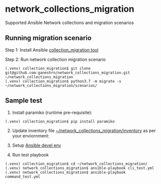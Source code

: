 # network_collections_migration
Supported Ansible Network collections and migration scenarios

Running migration scenario
--------------------------

Step 1:
Install Ansible [collection_migration tool](https://github.com/ansible-community/collection_migration)

Step 2:
Run network collection migration scenario
```console
(.venv) collection_migration$ git clone git@github.com:ganeshrn/network_collections_migration.git ~/network_collections_migration
(.venv) collection_migration$ python3.7 -m migrate -s ~/network_collections_migration/scenarios/
```


Sample test
-----------
1) Install paramiko (runtime pre-requisite):
```console
(.venv) collection_migration$ pip install paramiko
```
2) Update inventory file [\~/network_collections_migration/inventory](https://github.com/ganeshrn/network_collections_migration/blob/master/inventory) as per your enviornment: 

4) Setup [Ansible devel env](https://docs.ansible.com/ansible/latest/dev_guide/developing_modules_general.html#common-environment-setup)

3) Run test playbook
```console
(.venv) collection_migration$ cd ~/network_collections_migration/
(.venv) network_collections_migration$ ansible-playbook cli_test.yml
(.venv) network_collections_migration$ ansible-playbook command_test.yml
```
